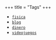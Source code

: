 +++
title = "Tags"
+++

* [`fisica`](/tag/fisica/)
* [`blog`](/tag/blog/)
* [`dinero`](/tag/dinero/)
* [`videojuegos`](/tag/videojuegos/)

